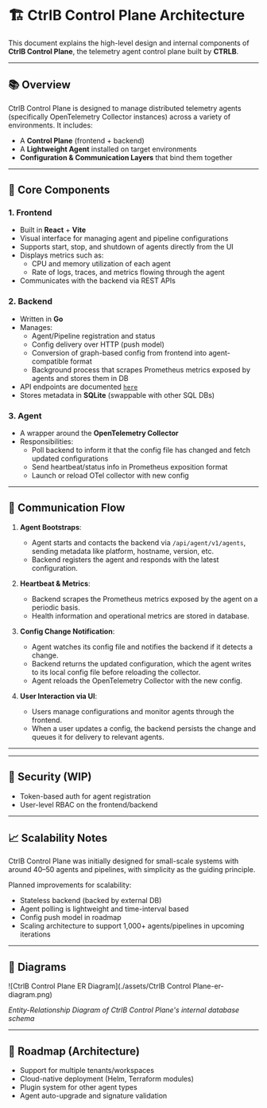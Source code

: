 # 🏗️ CtrlB Control Plane Architecture

This document explains the high-level design and internal components of **CtrlB Control Plane**, the telemetry agent control plane built by **CTRLB**.

---

## 📚 Overview

CtrlB Control Plane is designed to manage distributed telemetry agents (specifically OpenTelemetry Collector instances) across a variety of environments. It includes:

- A **Control Plane** (frontend + backend)
- A **Lightweight Agent** installed on target environments
- **Configuration & Communication Layers** that bind them together

---

## 🧹 Core Components

### 1. Frontend

- Built in **React** + **Vite**
- Visual interface for managing agent and pipeline configurations
- Supports start, stop, and shutdown of agents directly from the UI
- Displays metrics such as:
  - CPU and memory utilization of each agent
  - Rate of logs, traces, and metrics flowing through the agent
- Communicates with the backend via REST APIs

### 2. Backend

- Written in **Go**
- Manages:
  - Agent/Pipeline registration and status
  - Config delivery over HTTP (push model)
  - Conversion of graph-based config from frontend into agent-compatible format
  - Background process that scrapes Prometheus metrics exposed by agents and stores them in DB
- API endpoints are documented [`here`](../backend/api-reference.md)
- Stores metadata in **SQLite** (swappable with other SQL DBs)

### 3. Agent

- A wrapper around the **OpenTelemetry Collector**
- Responsibilities:
  - Poll backend to inform it that the config file has changed and fetch updated configurations
  - Send heartbeat/status info in Prometheus exposition format
  - Launch or reload OTel collector with new config

---

## 🔄 Communication Flow

1. **Agent Bootstraps**:

   - Agent starts and contacts the backend via `/api/agent/v1/agents`, sending metadata like platform, hostname, version, etc.
   - Backend registers the agent and responds with the latest configuration.

2. **Heartbeat & Metrics**:

   - Backend scrapes the Prometheus metrics exposed by the agent on a periodic basis.
   - Health information and operational metrics are stored in database.

3. **Config Change Notification**:

   - Agent watches its config file and notifies the backend if it detects a change.
   - Backend returns the updated configuration, which the agent writes to its local config file before reloading the collector.&#x20;
   - Agent reloads the OpenTelemetry Collector with the new config.

4. **User Interaction via UI**:

   - Users manage configurations and monitor agents through the frontend.
   - When a user updates a config, the backend persists the change and queues it for delivery to relevant agents.

---

---

## 🔐 Security (WIP)

- Token-based auth for agent registration
- User-level RBAC on the frontend/backend

---

## 📈 Scalability Notes

CtrlB Control Plane was initially designed for small-scale systems with around 40–50 agents and pipelines, with simplicity as the guiding principle.

Planned improvements for scalability:

- Stateless backend (backed by external DB)
- Agent polling is lightweight and time-interval based
- Config push model in roadmap
- Scaling architecture to support 1,000+ agents/pipelines in upcoming iterations

---

## 🧱 Diagrams

![CtrlB Control Plane ER Diagram](./assets/CtrlB Control Plane-er-diagram.png)

_Entity-Relationship Diagram of CtrlB Control Plane's internal database schema_

---

## 🚓️ Roadmap (Architecture)

- Support for multiple tenants/workspaces
- Cloud-native deployment (Helm, Terraform modules)
- Plugin system for other agent types
- Agent auto-upgrade and signature validation
